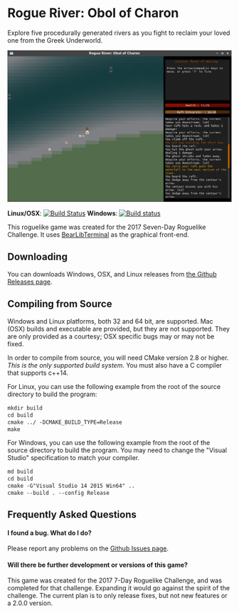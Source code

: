 # Rogue River: Obol of Charon
Explore five procedurally generated rivers as you fight to reclaim your loved one from the Greek Underworld.

![screenshot](Screenshot.png?raw=true)

**Linux/OSX**: [![Build Status](https://travis-ci.org/chaos-dev/rogueriver.svg)](https://travis-ci.org/chaos-dev/rogueriver)
**Windows**: [![Build status](https://ci.appveyor.com/api/projects/status/pxr3eg4fyw70s0am/branch/master?svg=true)](https://ci.appveyor.com/project/chaos-dev/rogueriver/branch/master)

This roguelike game was created for the 2017 Seven-Day Roguelike Challenge. It uses [BearLibTerminal](http://foo.wyrd.name/en:bearlibterminal) as the graphical front-end.

## Downloading
 
You can downloads Windows, OSX, and Linux releases from [the Github Releases page](https://github.com/chaos-dev/rogueriver/releases).

## Compiling from Source

Windows and Linux platforms, both 32 and 64 bit, are supported.  Mac (OSX)
builds and executable are provided, but they are not supported.  They are
only provided as a courtesy; OSX specific bugs may or may not be fixed.

In order to compile from source, you will need CMake version 2.8 or
higher.  _This is the only supported build system_.  You must also have
a C compiler that supports c++14.

For Linux, you can use the following example from the root of the source
directory to build the program:

```
mkdir build
cd build
cmake ../ -DCMAKE_BUILD_TYPE=Release
make
```

For Windows, you can use the following example from the root of the source
directory to build the program.  You may need to change the "Visual
Studio" specification to match your compiler.

```
md build
cd build
cmake -G"Visual Studio 14 2015 Win64" ..
cmake --build . --config Release
```

## Frequently Asked Questions

#### I found a bug. What do I do?

Please report any problems on the [Github Issues page](https://github.com/chaos-dev/rogueriver/issues).

#### Will there be further development or versions of this game?

This game was created for the 2017 7-Day Roguelike Challenge, and was completed
for that challenge.  Expanding it would go against the spirit of the challenge.
The current plan is to only release fixes, but not new features or a 2.0.0 version.
